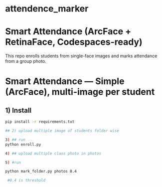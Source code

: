 # attendence_marker

# Smart Attendance (ArcFace + RetinaFace, Codespaces-ready)

This repo enrolls students from single-face images and marks attendance from a group photo.

# Smart Attendance — Simple (ArcFace), multi-image per student

## 1) Install
```bash
pip install -r requirements.txt

## 2) upload multiple image of students folder wise

3) ## run 
python enroll.py

4) ## upload multiple class photo in photos

5) #run 

python mark_folder.py photos 0.4

 #0.4 is threshold


